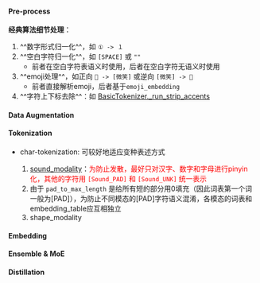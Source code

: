#### Pre-process
**经典算法细节处理**：

1. ^^数字形式归一化^^，如 `① -> １`
2. ^^空白字符归一化^^，如 `[SPACE]` 或 `""`
    - 前者在空白字符表语义时使用，后者在空白字符无语义时使用
3. ^^emoji处理^^，如正向 `🙂 -> [微笑]` 或逆向 `[微笑] -> 🙂`
    - 前者直接解析emoji，后者基于`emoji_embedding`
4. ^^字符上下标去除^^：如 [BasicTokenizer._run_strip_accents](/Programing/Python/ai_libs/bpe_tokenizer/#_1)

#### Data Augmentation

#### Tokenization
- char-tokenization: 可较好地适应变种表述方式
<div class="admonition info" style="margin-left: 20px;">
    <!-- <p class="admonition-title"></p> -->
    <ol>
        <li><a href="\AI\Paper_Reading\Trick\Multimodality_Fusion#sound-modality">sound_modality</a>：<span style="color:red;">为防止发散，最好只对汉字、数字和字母进行pinyin化，其他的字符用 <code>[Sound_PAD]</code> 和 <code>[Sound_UNK]</code> 统一表示</span></li>
        <li> 由于 <code>pad_to_max_length</code> 是给所有短的部分用0填充（因此词表第一个词一般为[PAD]），为防止不同模态的[PAD]字符语义混淆，各模态的词表和embedding_table应互相独立</li>
        <li>shape_modality</li>
    </ol>
</div>  




#### Embedding

#### Ensemble & MoE

#### Distillation
